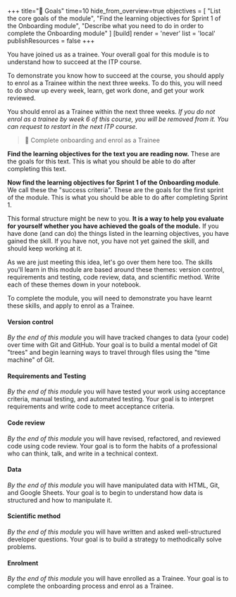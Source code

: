 +++
title="🎯 Goals"
time=10
hide_from_overview=true
objectives = [
  "List the core goals of the module",
  "Find the learning objectives for Sprint 1 of the Onboarding module",
  "Describe what you need to do in order to complete the Onboarding module"
]
[build]
  render = 'never'
  list = 'local'
  publishResources = false
+++

You have joined us as a trainee. Your overall goal for this module is to understand how to succeed at the ITP course.

To demonstrate you know how to succeed at the course, you should apply to enrol as a Trainee within the next three weeks. To do this, you will need to do show up every week, learn, get work done, and get your work reviewed.

You should enrol as a Trainee within the next three weeks. _If you do not enrol as a trainee by week 6 of this course, you will be removed from it. You can request to restart in the next ITP course._

> 🎯 Complete onboarding and enrol as a Trainee

**Find the learning objectives for the text you are reading now.** These are the goals for this text. This is what you should be able to do after completing this text.

**Now find the learning objectives for Sprint 1 of the Onboarding module**. We call these the "success criteria". These are the goals for the first sprint of the module. This is what you should be able to do after completing Sprint 1.

This formal structure might be new to you. **It is a way to help you evaluate for yourself whether you have achieved the goals of the module.** If you have done (and can do) the things listed in the learning objectives, you have gained the skill. If you have not, you have not yet gained the skill, and should keep working at it.

As we are just meeting this idea, let's go over them here too. The skills you'll learn in this module are based around these themes: version control, requirements and testing, code review, data, and scientific method. Write each of these themes down in your notebook.

To complete the module, you will need to demonstrate you have learnt these skills, and apply to enrol as a Trainee.

#### Version control

_By the end of this module_ you will have tracked changes to data (your code) over time with Git and GitHub. Your goal is to build a mental model of Git "trees" and begin learning ways to travel through files using the "time machine" of Git.

#### Requirements and Testing

_By the end of this module_ you will have tested your work using acceptance criteria, manual testing, and automated testing. Your goal is to interpret requirements and write code to meet acceptance criteria.

#### Code review

_By the end of this module_ you will have revised, refactored, and reviewed code using code review. Your goal is to form the habits of a professional who can think, talk, and write in a technical context.

#### Data

_By the end of this module_ you will have manipulated data with HTML, Git, and Google Sheets. Your goal is to begin to understand how data is structured and how to manipulate it.

#### Scientific method

_By the end of this module_ you will have written and asked well-structured developer questions. Your goal is to build a strategy to methodically solve problems.

#### Enrolment

_By the end of this module_ you will have enrolled as a Trainee. Your goal is to complete the onboarding process and enrol as a Trainee.
